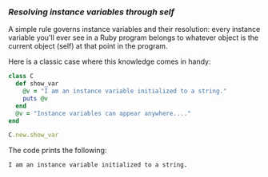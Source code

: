 ### *Resolving instance variables through self* ###
A simple rule governs instance variables and their resolution: every instance variable you'll ever see in a Ruby program belongs to whatever object is the current object (self) at that point in the program.

Here is a classic case where this knowledge comes in handy:

```ruby
class C
  def show_var
    @v = "I am an instance variable initialized to a string."
    puts @v
  end
  @v = "Instance variables can appear anywhere...."
end

C.new.show_var
```

The code prints the following:

```ruby
I am an instance variable initialized to a string.
```
